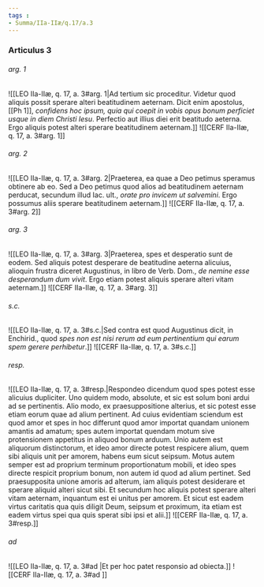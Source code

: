 ```yaml
---
tags : 
- Summa/IIa-IIæ/q.17/a.3
---
```


### Articulus 3

###### arg. 1
![[LEO IIa-IIæ, q. 17, a. 3#arg. 1|Ad tertium sic proceditur. Videtur quod aliquis possit sperare alteri beatitudinem aeternam. Dicit enim apostolus, [[Ph 1]], *confidens hoc ipsum, quia qui coepit in vobis opus bonum perficiet usque in diem Christi Iesu*. Perfectio aut illius diei erit beatitudo aeterna. Ergo aliquis potest alteri sperare beatitudinem aeternam.]]
![[CERF IIa-IIæ, q. 17, a. 3#arg. 1]]

###### arg. 2
![[LEO IIa-IIæ, q. 17, a. 3#arg. 2|Praeterea, ea quae a Deo petimus speramus obtinere ab eo. Sed a Deo petimus quod alios ad beatitudinem aeternam perducat, secundum illud Iac. ult., *orate pro invicem ut salvemini*. Ergo possumus aliis sperare beatitudinem aeternam.]]
![[CERF IIa-IIæ, q. 17, a. 3#arg. 2]]

###### arg. 3
![[LEO IIa-IIæ, q. 17, a. 3#arg. 3|Praeterea, spes et desperatio sunt de eodem. Sed aliquis potest desperare de beatitudine aeterna alicuius, alioquin frustra diceret Augustinus, in libro de Verb. Dom., *de nemine esse desperandum dum vivit*. Ergo etiam potest aliquis sperare alteri vitam aeternam.]]
![[CERF IIa-IIæ, q. 17, a. 3#arg. 3]]

###### s.c.
![[LEO IIa-IIæ, q. 17, a. 3#s.c.|Sed contra est quod Augustinus dicit, in Enchirid., quod *spes non est nisi rerum ad eum pertinentium qui earum spem gerere perhibetur*.]]
![[CERF IIa-IIæ, q. 17, a. 3#s.c.]]

###### resp.
![[LEO IIa-IIæ, q. 17, a. 3#resp.|Respondeo dicendum quod spes potest esse alicuius dupliciter. Uno quidem modo, absolute, et sic est solum boni ardui ad se pertinentis. Alio modo, ex praesuppositione alterius, et sic potest esse etiam eorum quae ad alium pertinent. Ad cuius evidentiam sciendum est quod amor et spes in hoc differunt quod amor importat quandam unionem amantis ad amatum; spes autem importat quendam motum sive protensionem appetitus in aliquod bonum arduum. Unio autem est aliquorum distinctorum, et ideo amor directe potest respicere alium, quem sibi aliquis unit per amorem, habens eum sicut seipsum. Motus autem semper est ad proprium terminum proportionatum mobili, et ideo spes directe respicit proprium bonum, non autem id quod ad alium pertinet. Sed praesupposita unione amoris ad alterum, iam aliquis potest desiderare et sperare aliquid alteri sicut sibi. Et secundum hoc aliquis potest sperare alteri vitam aeternam, inquantum est ei unitus per amorem. Et sicut est eadem virtus caritatis qua quis diligit Deum, seipsum et proximum, ita etiam est eadem virtus spei qua quis sperat sibi ipsi et alii.]]
![[CERF IIa-IIæ, q. 17, a. 3#resp.]]

###### ad 
![[LEO IIa-IIæ, q. 17, a. 3#ad |Et per hoc patet responsio ad obiecta.]]
![[CERF IIa-IIæ, q. 17, a. 3#ad ]]

